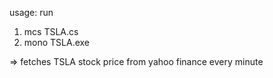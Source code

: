 usage:
run
1) mcs TSLA.cs
2) mono TSLA.exe

=> fetches TSLA stock price from yahoo finance every minute
